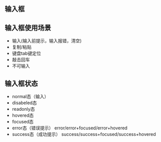 ## 输入框
## 输入框使用场景
- 输入(输入前提示，输入报错，清空)
- 复制/粘贴
- 键盘tab键定位
- 敲击回车
- 不可输入
## 输入框状态
- normal态（输入）
- disabeled态
- readonly态
- hovered态
- focused态
- error态（错误提示） error/error+focused/error+hovered
- success态（成功提示） success/success+focused/success+hovered
